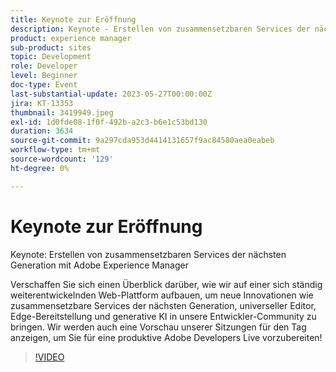 ```yaml
---
title: Keynote zur Eröffnung
description: Keynote - Erstellen von zusammensetzbaren Services der nächsten Generation mit Adobe Experience ManagerErfahren Sie mehr darüber, wie wir auf einer sich ständig weiterentwickelnden Web-Plattform aufbauen, um neue Innovationen wie zusammensetzbare Services der nächsten Generation, universellen Editor, Edge-Bereitstellung und generative KI in unsere Entwickler-Community zu bringen. Wir werden auch eine Vorschau unserer Sitzungen für den Tag anzeigen, um Sie für eine produktive Adobe Developers Live vorzubereiten!
product: experience manager
sub-product: sites
topic: Development
role: Developer
level: Beginner
doc-type: Event
last-substantial-update: 2023-05-27T00:00:00Z
jira: KT-13353
thumbnail: 3419949.jpeg
exl-id: 1d0fde08-1f0f-492b-a2c3-b6e1c53bd130
duration: 3634
source-git-commit: 9a297cda953d4414131657f9ac84580aea0eabeb
workflow-type: tm+mt
source-wordcount: '129'
ht-degree: 0%

---
```


# Keynote zur Eröffnung

Keynote: Erstellen von zusammensetzbaren Services der nächsten Generation mit Adobe Experience Manager

Verschaffen Sie sich einen Überblick darüber, wie wir auf einer sich ständig weiterentwickelnden Web-Plattform aufbauen, um neue Innovationen wie zusammensetzbare Services der nächsten Generation, universeller Editor, Edge-Bereitstellung und generative KI in unsere Entwickler-Community zu bringen. Wir werden auch eine Vorschau unserer Sitzungen für den Tag anzeigen, um Sie für eine produktive Adobe Developers Live vorzubereiten!

>[!VIDEO](https://video.tv.adobe.com/v/3419949/?learn=on)
